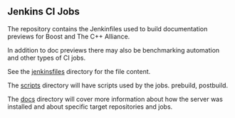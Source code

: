 
## Jenkins CI Jobs

The repository contains the Jenkinfiles used to build documentation previews for Boost and The C++ Alliance.  

In addition to doc previews there may also be benchmarking automation and other types of CI jobs.

See the [jenkinsfiles](jenkinsfiles) directory for the file content.   

The [scripts](scripts) directory will have scripts used by the jobs. prebuild, postbuild.  

The [docs](docs) directory will cover more information about how the server was installed and about specific target repositories and jobs. 

